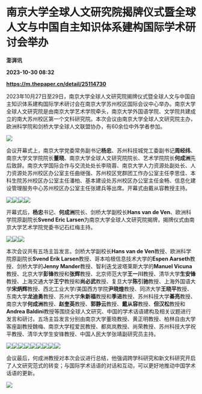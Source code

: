 # 南京大学全球人文研究院揭牌仪式暨全球人文与中国自主知识体系建构国际学术研讨会举办
**澎湃讯**

**2023-10-30 08:32**

**https://m.thepaper.cn/detail/25114730**

2023年10月27日至29日，南京大学全球人文研究院揭牌仪式暨全球人文与中国自主知识体系建构国际学术研讨会在南京大学苏州校区国际会议中心举办。南京大学全球人文研究院是由南京大学艺术学院牵头，南京大学外国语学院、文学院共建成立的南大苏州校区第一个文科研究院。本次会议由南京大学全球人文研究院主办，欧洲科学院和剑桥大学全球人文联盟协办，有60余位中外学者参加。

![](https://imagecloud.thepaper.cn/thepaper/image/276/215/208.gif)

会议开幕式上，南京大学党委常务副书记**杨忠**、苏州科技城党工委副书记**周经纬**、南京大学文学院院长**董晓**、南京大学全球人文研究院院长、艺术学院院长**何成洲**先后致辞。南京大学国际合作与交流处处长李晓蓉、南京大学人力资源处副处长、人力资源处苏州校区办公室主任曲继强、苏州校区党群团工作办公室主任李思佳、本科生院苏州校区办公室主任潘柏、基本建设处苏州校区办公室主任金畅、信息化建设管理服务中心苏州校区办公室主任张建兵等出席。开幕式由戴从容教授主持。

![](https://imagecloud.thepaper.cn/thepaper/image/276/215/209.jpg)![](https://imagecloud.thepaper.cn/thepaper/image/276/215/210.jpg)![](https://imagecloud.thepaper.cn/thepaper/image/276/215/211.jpg)![](https://imagecloud.thepaper.cn/thepaper/image/276/215/212.jpg)

开幕式后，**杨忠**书记、**何成洲**院长、剑桥大学副校长**Hans van de Ven**、欧洲科学院原副院长**Svend Eric Larsen**为南京大学全球人文研究院揭牌，揭牌仪式由南京大学艺术学院党委书记石红梅主持。

![](https://imagecloud.thepaper.cn/thepaper/image/276/215/213.jpg)![](https://imagecloud.thepaper.cn/thepaper/image/276/215/214.jpg)![](https://imagecloud.thepaper.cn/thepaper/image/276/215/215.jpg)

本次会议共有五场主旨发言。剑桥大学副校长**Hans van de Ven**教授、欧洲科学院原副院长**Svend Erik Larsen**教授、哥本哈根信息技术大学的**Espen Aarseth**教授、剑桥大学的**Jenny Mander**教授、智利迭戈波塔莱斯大学的**Manuel Vicuna**教授、北京大学**彭锋**教授和**张辉**教授、北京师范大学**王一川**教授、清华大学**生安锋**教授、上海交通大学**王宁**教授和**尚必武**教授、复旦大学**陈引驰**教授、上海外国语大学**宋炳辉**教授、西北工业大学/美国西方学院**尹晓煌**教授、同济大学**王晓平**教授、东南大学**龙迪勇**教授、苏州大学**朱新福**教授和**季进**教授、苏州科技大学**綦亮**教授、南京大学**何成洲**教授、**赵奎英**教授、**郭静云**教授、**戴从容**教授、**但汉松**教授和**Andrea Baldini**教授等围绕全球人文研究、中国的学术话语建构及相关议题进行发言和研讨。五场主旨发言分别由南京大学董晓教授、黄正明教授、柏林自由大学客座副教授魏梅、南京大学程爱民教授、都岚岚教授、尚荣教授、苏州科技大学祝平教授、清华大学生安锋教授、中国人民大学张靖副研究员主持。

![](https://imagecloud.thepaper.cn/thepaper/image/276/215/216.jpg)![](https://imagecloud.thepaper.cn/thepaper/image/276/215/217.jpg)![](https://imagecloud.thepaper.cn/thepaper/image/276/215/218.jpg)![](https://imagecloud.thepaper.cn/thepaper/image/276/215/219.jpg)![](https://imagecloud.thepaper.cn/thepaper/image/276/215/220.jpg)![](https://imagecloud.thepaper.cn/thepaper/image/276/215/221.jpg)![](https://imagecloud.thepaper.cn/thepaper/image/276/215/222.jpg)![](https://imagecloud.thepaper.cn/thepaper/image/276/215/223.jpg)![](https://imagecloud.thepaper.cn/thepaper/image/276/215/224.jpg)

会议最后，何成洲教授对本次会议进行总结，他强调跨学科研究和新文科研究开启了人文研究范式的转变；与国际学术话语的对话和互动，可以更好地推动中国学术话语的更新。

![](https://imagecloud.thepaper.cn/thepaper/image/276/215/225.jpg)